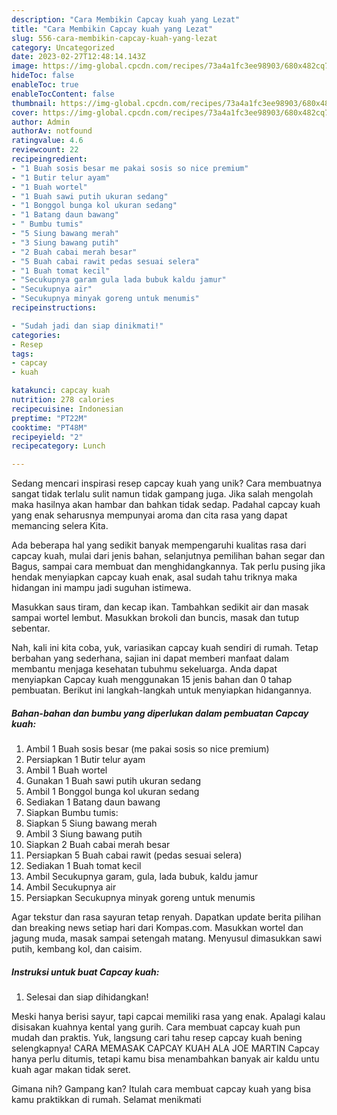 ```yaml
---
description: "Cara Membikin Capcay kuah yang Lezat"
title: "Cara Membikin Capcay kuah yang Lezat"
slug: 556-cara-membikin-capcay-kuah-yang-lezat
category: Uncategorized
date: 2023-02-27T12:48:14.143Z
image: https://img-global.cpcdn.com/recipes/73a4a1fc3ee98903/680x482cq70/capcay-kuah-foto-resep-utama.jpg
hideToc: false
enableToc: true
enableTocContent: false
thumbnail: https://img-global.cpcdn.com/recipes/73a4a1fc3ee98903/680x482cq70/capcay-kuah-foto-resep-utama.jpg
cover: https://img-global.cpcdn.com/recipes/73a4a1fc3ee98903/680x482cq70/capcay-kuah-foto-resep-utama.jpg
author: Admin
authorAv: notfound
ratingvalue: 4.6
reviewcount: 22
recipeingredient:
- "1 Buah sosis besar me pakai sosis so nice premium"
- "1 Butir telur ayam"
- "1 Buah wortel"
- "1 Buah sawi putih ukuran sedang"
- "1 Bonggol bunga kol ukuran sedang"
- "1 Batang daun bawang"
- " Bumbu tumis"
- "5 Siung bawang merah"
- "3 Siung bawang putih"
- "2 Buah cabai merah besar"
- "5 Buah cabai rawit pedas sesuai selera"
- "1 Buah tomat kecil"
- "Secukupnya garam gula lada bubuk kaldu jamur"
- "Secukupnya air"
- "Secukupnya minyak goreng untuk menumis"
recipeinstructions:

- "Sudah jadi dan siap dinikmati!"
categories:
- Resep
tags:
- capcay
- kuah

katakunci: capcay kuah 
nutrition: 278 calories
recipecuisine: Indonesian
preptime: "PT22M"
cooktime: "PT48M"
recipeyield: "2"
recipecategory: Lunch

---
```





Sedang mencari inspirasi resep capcay kuah yang unik? Cara membuatnya sangat tidak terlalu sulit namun tidak gampang juga. Jika salah mengolah maka hasilnya akan hambar dan bahkan tidak sedap. Padahal capcay kuah yang enak seharusnya mempunyai aroma dan cita rasa yang dapat memancing selera Kita.





Ada beberapa hal yang sedikit banyak mempengaruhi kualitas rasa dari capcay kuah, mulai dari jenis bahan, selanjutnya pemilihan bahan segar dan Bagus, sampai cara membuat dan menghidangkannya. Tak perlu pusing jika hendak menyiapkan capcay kuah enak,      asal sudah tahu triknya maka hidangan ini mampu jadi suguhan istimewa.














Masukkan saus tiram, dan kecap ikan. Tambahkan sedikit air dan masak sampai wortel lembut. Masukkan brokoli dan buncis, masak dan tutup sebentar.






Nah, kali ini kita coba, yuk, variasikan capcay kuah sendiri di rumah. Tetap berbahan yang sederhana, sajian ini dapat memberi manfaat dalam membantu menjaga kesehatan tubuhmu sekeluarga. Anda dapat menyiapkan Capcay kuah menggunakan 15 jenis bahan dan 0 tahap pembuatan. Berikut ini langkah-langkah untuk menyiapkan hidangannya.

<!--inarticleads1-->

##### Bahan-bahan dan bumbu yang diperlukan dalam pembuatan Capcay kuah:

1. Ambil 1 Buah sosis besar (me pakai sosis so nice premium)
1. Persiapkan 1 Butir telur ayam
1. Ambil 1 Buah wortel
1. Gunakan 1 Buah sawi putih ukuran sedang
1. Ambil 1 Bonggol bunga kol ukuran sedang
1. Sediakan 1 Batang daun bawang
1. Siapkan  Bumbu tumis:
1. Siapkan 5 Siung bawang merah
1. Ambil 3 Siung bawang putih
1. Siapkan 2 Buah cabai merah besar
1. Persiapkan 5 Buah cabai rawit (pedas sesuai selera)
1. Sediakan 1 Buah tomat kecil
1. Ambil Secukupnya garam, gula, lada bubuk, kaldu jamur
1. Ambil Secukupnya air
1. Persiapkan Secukupnya minyak goreng untuk menumis


Agar tekstur dan rasa sayuran tetap renyah. Dapatkan update berita pilihan dan breaking news setiap hari dari Kompas.com. Masukkan wortel dan jagung muda, masak sampai setengah matang. Menyusul dimasukkan sawi putih, kembang kol, dan caisim. 

<!--inarticleads2-->

##### Instruksi untuk buat Capcay kuah:


1. Selesai dan siap dihidangkan!

Meski hanya berisi sayur, tapi capcai memiliki rasa yang enak. Apalagi kalau disisakan kuahnya kental yang gurih. Cara membuat capcay kuah pun mudah dan praktis. Yuk, langsung cari tahu resep capcay kuah bening selengkapnya! CARA MEMASAK CAPCAY KUAH ALA JOE MARTIN Capcay hanya perlu ditumis, tetapi kamu bisa menambahkan banyak air kaldu untu kuah agar makan tidak seret. 

Gimana nih? Gampang kan? Itulah cara membuat capcay kuah yang bisa kamu praktikkan di rumah. Selamat menikmati
